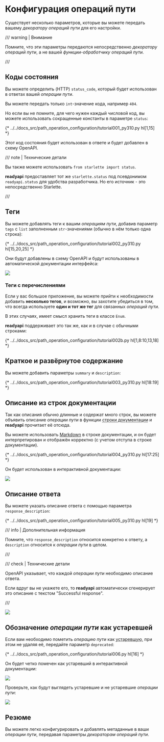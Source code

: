 # Конфигурация операций пути

Существует несколько параметров, которые вы можете передать вашему *декоратору операций пути* для его настройки.

/// warning | Внимание

Помните, что эти параметры передаются непосредственно *декоратору операций пути*, а не вашей *функции-обработчику операций пути*.

///

## Коды состояния

Вы можете определить (HTTP) `status_code`, который будет использован в ответах вашей *операции пути*.

Вы можете передать только `int`-значение кода, например `404`.

Но если вы не помните, для чего нужен каждый числовой код, вы можете использовать сокращенные константы в параметре `status`:

{* ../../docs_src/path_operation_configuration/tutorial001_py310.py hl[1,15] *}

Этот код состояния будет использован в ответе и будет добавлен в схему OpenAPI.

/// note | Технические детали

Вы также можете использовать `from starlette import status`.

**readyapi** предоставляет тот же `starlette.status` под псевдонимом `readyapi.status` для удобства разработчика. Но его источник - это непосредственно Starlette.

///

## Теги

Вы можете добавлять теги к вашим *операциям пути*, добавив параметр `tags` с `list` заполненным `str`-значениями (обычно в нём только одна строка):

{* ../../docs_src/path_operation_configuration/tutorial002_py310.py hl[15,20,25] *}

Они будут добавлены в схему OpenAPI и будут использованы в автоматической документации интерфейса:

<img src="/img/tutorial/path-operation-configuration/image01.png">

### Теги с перечислениями

Если у вас большое приложение, вы можете прийти к необходимости добавить **несколько тегов**, и возможно, вы захотите убедиться в том, что всегда используете **один и тот же тег** для связанных *операций пути*.

В этих случаях, имеет смысл хранить теги в классе `Enum`.

**readyapi** поддерживает это так же, как и в случае с обычными строками:

{* ../../docs_src/path_operation_configuration/tutorial002b.py hl[1,8:10,13,18] *}

## Краткое и развёрнутое содержание

Вы можете добавить параметры `summary` и `description`:

{* ../../docs_src/path_operation_configuration/tutorial003_py310.py hl[18:19] *}

## Описание из строк документации

Так как описания обычно длинные и содержат много строк, вы можете объявить описание *операции пути* в функции <abbr title="многострочный текст, первое выражение внутри функции (не присвоенный какой-либо переменной), используемый для документации">строки документации</abbr> и **readyapi** прочитает её отсюда.

Вы можете использовать <a href="https://en.wikipedia.org/wiki/Markdown" class="external-link" target="_blank">Markdown</a> в строке документации, и он будет интерпретирован и отображён корректно (с учетом отступа в строке документации).

{* ../../docs_src/path_operation_configuration/tutorial004_py310.py hl[17:25] *}

Он будет использован в интерактивной документации:

<img src="/img/tutorial/path-operation-configuration/image02.png">

## Описание ответа

Вы можете указать описание ответа с помощью параметра `response_description`:

{* ../../docs_src/path_operation_configuration/tutorial005_py310.py hl[19] *}

/// info | Дополнительная информация

Помните, что `response_description` относится конкретно к ответу, а `description` относится к *операции пути* в целом.

///

/// check | Технические детали

OpenAPI указывает, что каждой *операции пути* необходимо описание ответа.

Если вдруг вы не укажете его, то **readyapi** автоматически сгенерирует это описание с текстом "Successful response".

///

<img src="/img/tutorial/path-operation-configuration/image03.png">

## Обозначение *операции пути* как устаревшей

Если вам необходимо пометить *операцию пути* как <abbr title="устаревшее, не рекомендовано к использованию">устаревшую</abbr>, при этом не удаляя её, передайте параметр `deprecated`:

{* ../../docs_src/path_operation_configuration/tutorial006.py hl[16] *}

Он будет четко помечен как устаревший в интерактивной документации:

<img src="/img/tutorial/path-operation-configuration/image04.png">

Проверьте, как будут выглядеть устаревшие и не устаревшие *операции пути*:

<img src="/img/tutorial/path-operation-configuration/image05.png">

## Резюме

Вы можете легко конфигурировать и добавлять метаданные в ваши *операции пути*, передавая параметры *декораторам операций пути*.

